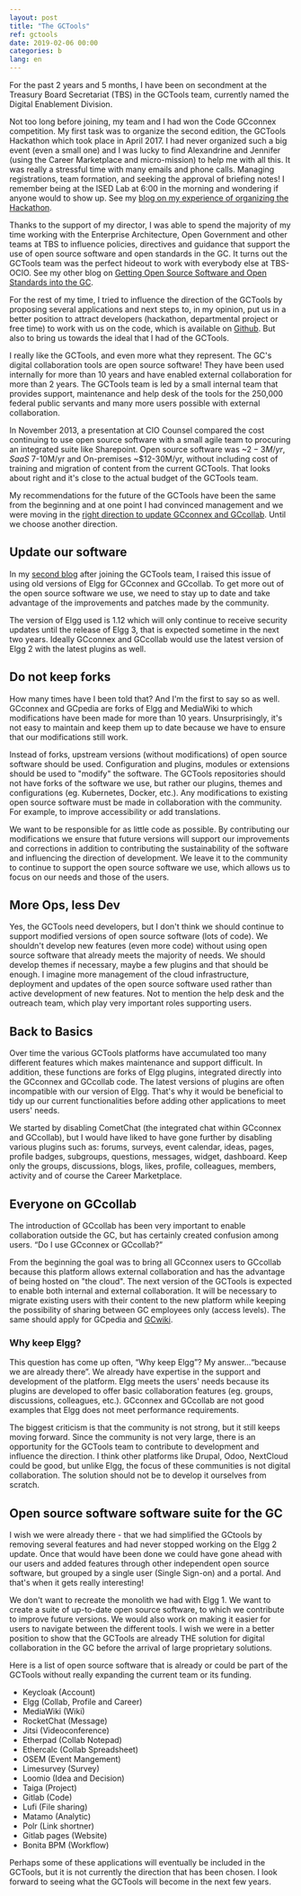 ```yaml
---
layout: post
title: "The GCTools"
ref: gctools
date: 2019-02-06 00:00
categories: b
lang: en
---
```


For the past 2 years and 5 months, I have been on secondment at the Treasury Board Secretariat (TBS) in the GCTools team, currently named the Digital Enablement Division.

Not too long before joining, my team and I had won the Code GCconnex competition. My first task was to organize the second edition, the GCTools Hackathon which took place in April 2017. I had never organized such a big event (even a small one) and I was lucky to find Alexandrine and Jennifer (using the Career Marketplace and micro-mission) to help me with all this. It was really a stressful time with many emails and phone calls. Managing registrations, team formation, and seeking the approval of briefing notes! I remember being at the ISED Lab at 6:00 in the morning and wondering if anyone would to show up. See my [blog on my experience of organizing the Hackathon](https://medium.com/@DerekAlton/lessons-from-the-field-da467ea7362e#a043).

Thanks to the support of my director, I was able to spend the majority of my time working with the Enterprise Architecture, Open Government and other teams at TBS to influence policies, directives and guidance that support the use of open source software and open standards in the GC. It turns out the GCTools team was the perfect hideout to work with everybody else at TBS-OCIO. See my other blog on [Getting Open Source Software and Open Standards into the GC](../../../2019/02/07/Getting-open-source-software-open-standards-into-gc.html).

For the rest of my time, I tried to influence the direction of the GCTools by proposing several applications and next steps to, in my opinion, put us in a better position to attract developers (hackathon, departmental project or free time) to work with us on the code, which is available on [Github](https://github.com/gctools-outilsgc). But also to bring us towards the ideal that I had of the GCTools.

I really like the GCTools, and even more what they represent. The GC's digital collaboration tools are open source software! They have been used internally for more than 10 years and have enabled external collaboration for more than 2 years. The GCTools team is led by a small internal team that provides support, maintenance and help desk of the tools for the 250,000 federal public servants and many more users possible with external collaboration.

In November 2013, a presentation at CIO Counsel compared the cost continuing to use open source software with a small agile team to procuring an integrated suite like Sharepoint. Open source software was ~$2-3M/yr, SaaS ~$7-10M/yr and On-premises ~$12-30M/yr, without including cost of training and migration of content from the current GCTools. That looks about right and it's close to the actual budget of the GCTools team.

My recommendations for the future of the GCTools have been the same from the beginning and at one point I had convinced management and we were moving in the [right direction to update GCconnex and GCcollab](https://github.com/gctools-outilsgc/gcconnex/tree/elgg2.3_upgrade). Until we choose another direction.

## Update our software

In my [second blog](https://smellems.github.io/b/2016/11/22/GCtools-development-especially-gcconnex.html) after joining the GCTools team, I raised this issue of using old versions of Elgg for GCconnex and GCcollab. To get more out of the open source software we use, we need to stay up to date and take advantage of the improvements and patches made by the community.

The version of Elgg used is 1.12 which will only continue to receive security updates until the release of Elgg 3, that is expected sometime in the next two years. Ideally GCconnex and GCcollab would use the latest version of Elgg 2 with the latest plugins as well.

## Do not keep forks

How many times have I been told that? And I'm the first to say so as well. GCconnex and GCpedia are forks of Elgg and MediaWiki to which modifications have been made for more than 10 years. Unsurprisingly, it's not easy to maintain and keep them up to date because we have to ensure that our modifications still work.

Instead of forks, upstream versions (without modifications) of open source software should be used. Configuration and plugins, modules or extensions should be used to "modify" the software. The GCTools repositories should not have forks of the software we use, but rather our plugins, themes and configurations (eg. Kubernetes, Docker, etc.). Any modifications to existing open source software must be made in collaboration with the community. For example, to improve accessibility or add translations.

We want to be responsible for as little code as possible. By contributing our modifications we ensure that future versions will support our improvements and corrections in addition to contributing the sustainability of the software and influencing the direction of development. We leave it to the community to continue to support the open source software we use, which allows us to focus on our needs and those of the users.

## More Ops, less Dev

Yes, the GCTools need developers, but I don't think we should continue to support modified versions of open source software (lots of code). We shouldn't develop new features (even more code) without using open source software that already meets the majority of needs. We should develop themes if necessary, maybe a few plugins and that should be enough. I imagine more management of the cloud infrastructure, deployment and updates of the open source software used rather than active development of new features. Not to mention the help desk and the outreach team, which play very important roles supporting users.

## Back to Basics

Over time the various GCTools platforms have accumulated too many different features which makes maintenance and support difficult. In addition, these functions are forks of Elgg plugins, integrated directly into the GCconnex and GCcollab code. The latest versions of plugins are often incompatible with our version of Elgg. That's why it would be beneficial to tidy up our current functionalities before adding other applications to meet users' needs.

We started by disabling CometChat (the integrated chat within GCconnex and GCcollab), but I would have liked to have gone further by disabling various plugins such as: forums, surveys, event calendar, ideas, pages, profile badges, subgroups, questions, messages, widget, dashboard. Keep only the groups, discussions, blogs, likes, profile, colleagues, members, activity and of course the Career Marketplace.

## Everyone on GCcollab

The introduction of GCcollab has been very important to enable collaboration outside the GC, but has certainly created confusion among users. “Do I use GCconnex or GCcollab?” 

From the beginning the goal was to bring all GCconnex users to GCcollab because this platform allows external collaboration and has the advantage of being hosted on "the cloud". The next version of the GCTools is expected to enable both internal and external collaboration. It will be necessary to migrate existing users with their content to the new platform while keeping the possibility of sharing between GC employees only (access levels). The same should apply for GCpedia and [GCwiki](https://wiki.gccollab.ca/Main_Page).

### Why keep Elgg?

This question has come up often, “Why keep Elgg”? My answer...“because we are already there”. We already have expertise in the support and development of the platform. Elgg meets the users' needs because its plugins are developed to offer basic collaboration features (eg. groups, discussions, colleagues, etc.). GCconnex and GCcollab are not good examples that Elgg does not meet performance requirements. 

The biggest criticism is that the community is not strong, but it still keeps moving forward. Since the community is not very large, there is an opportunity for the GCTools team to contribute to development and influence the direction. I think other platforms like Drupal, Odoo, NextCloud could be good, but unlike Elgg, the focus of these communities is not digital collaboration. The solution should not be to develop it ourselves from scratch.

## Open source software software suite for the GC

I wish we were already there - that we had simplified the GCtools by removing several features and had never stopped working on the Elgg 2 update. Once that would have been done we could have gone ahead with our users and added features through other independent open source software, but grouped by a single user (Single Sign-on) and a portal. And that's when it gets really interesting!

We don't want to recreate the monolith we had with Elgg 1. We want to create a suite of up-to-date open source software, to which we contribute to improve future versions. We would also work on making it easier for users to navigate between the different tools. I wish we were in a better position to show that the GCTools are already THE solution for digital collaboration in the GC before the arrival of large proprietary solutions.

Here is a list of open source software that is already or could be part of the GCTools without really expanding the current team or its funding. 

- Keycloak (Account)
- Elgg (Collab, Profile and Career)
- MediaWiki (Wiki)
- RocketChat (Message)
- Jitsi (Videoconference)
- Etherpad (Collab Notepad)
- Ethercalc (Collab Spreadsheet)
- OSEM (Event Mangement)
- Limesurvey (Survey)
- Loomio (Idea and Decision) 
- Taiga (Project)
- Gitlab (Code)
- Lufi (File sharing)
- Matamo (Analytic)
- Polr (Link shortner)
- Gitlab pages (Website)
- Bonita BPM (Workflow)

Perhaps some of these applications will eventually be included in the GCTools, but it is not currently the direction that has been chosen. I look forward to seeing what the GCTools will become in the next few years.
